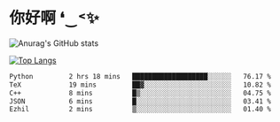 # 你好啊 ❛‿˂✨

![Anurag's GitHub stats](https://github-readme-stats.vercel.app/api?username=ZombieFly&count_private=true&show_icons=true)

[![Top Langs](https://github-readme-stats.vercel.app/api/top-langs/?username=ZombieFly&layout=compact&count_private=true&hide=Ruby,makefile)](https://github.com/anuraghazra/github-readme-stats)

<!--START_SECTION:waka-->

```txt
Python         2 hrs 18 mins   ███████████████████░░░░░░   76.17 %
TeX            19 mins         ██▓░░░░░░░░░░░░░░░░░░░░░░   10.82 %
C++            8 mins          █▒░░░░░░░░░░░░░░░░░░░░░░░   04.75 %
JSON           6 mins          █░░░░░░░░░░░░░░░░░░░░░░░░   03.41 %
Ezhil          2 mins          ▒░░░░░░░░░░░░░░░░░░░░░░░░   01.40 %
```

<!--END_SECTION:waka-->
